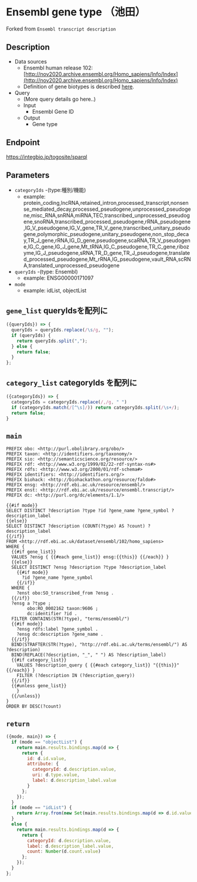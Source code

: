 # Ensembl gene type （池田）

Forked from `Ensembl transcript description`

## Description

- Data sources
    - Ensembl human release 102: [http://nov2020.archive.ensembl.org/Homo_sapiens/Info/Index](http://nov2020.archive.ensembl.org/Homo_sapiens/Info/Index)
    - Definition of gene biotypes is described [here](http://useast.ensembl.org/info/genome/genebuild/biotypes.html).
- Query
    - (More query details go here..)
    -  Input
        - Ensembl Gene ID
    - Output
        - Gene type

## Endpoint

https://integbio.jp/togosite/sparql

## Parameters

* `categoryIds` -(type:種別/機能)
  * example: protein_coding,lncRNA,retained_intron,processed_transcript,nonsense_mediated_decay,processed_pseudogene,unprocessed_pseudogene,misc_RNA,snRNA,miRNA,TEC,transcribed_unprocessed_pseudogene,snoRNA,transcribed_processed_pseudogene,rRNA_pseudogene,IG_V_pseudogene,IG_V_gene,TR_V_gene,transcribed_unitary_pseudogene,polymorphic_pseudogene,unitary_pseudogene,non_stop_decay,TR_J_gene,rRNA,IG_D_gene,pseudogene,scaRNA,TR_V_pseudogene,IG_C_gene,IG_J_gene,Mt_tRNA,IG_C_pseudogene,TR_C_gene,ribozyme,IG_J_pseudogene,sRNA,TR_D_gene,TR_J_pseudogene,translated_processed_pseudogene,Mt_rRNA,IG_pseudogene,vault_RNA,scRNA,translated_unprocessed_pseudogene
* `queryIds` -(type: Ensembl)
  * example: ENSG00000171097
* `mode`
  * example: idList, objectList

## `gene_list` queryIdsを配列に

```javascript
({queryIds}) => {
  queryIds = queryIds.replace(/\s/g, "");
  if (queryIds) {
    return queryIds.split(",");
  } else {
    return false;
  }
};
```

## `category_list` categoryIds を配列に

```javascript
({categoryIds}) => {
  categoryIds = categoryIds.replace(/,/g, " ")
  if (categoryIds.match(/[^\s]/)) return categoryIds.split(/\s+/);
  return false;
}
```

## `main`

```sparql
PREFIX obo: <http://purl.obolibrary.org/obo/>
PREFIX taxon: <http://identifiers.org/taxonomy/>
PREFIX sio: <http://semanticscience.org/resource/>
PREFIX rdf: <http://www.w3.org/1999/02/22-rdf-syntax-ns#>
PREFIX rdfs: <http://www.w3.org/2000/01/rdf-schema#>
PREFIX identifiers: <http://identifiers.org/>
PREFIX biohack: <http://biohackathon.org/resource/faldo#>
PREFIX ensg: <http://rdf.ebi.ac.uk/resource/ensembl/>
PREFIX enst: <http://rdf.ebi.ac.uk/resource/ensembl.transcript/>
PREFIX dc: <http://purl.org/dc/elements/1.1/>

{{#if mode}}
SELECT DISTINCT ?description ?type ?id ?gene_name ?gene_symbol ?description_label
{{else}}
SELECT DISTINCT ?description (COUNT(?type) AS ?count) ?description_label
{{/if}}
FROM <http://rdf.ebi.ac.uk/dataset/ensembl/102/homo_sapiens>
WHERE {
  {{#if gene_list}}
  VALUES ?ensg { {{#each gene_list}} ensg:{{this}} {{/each}} }
  {{else}}
  SELECT DISTINCT ?ensg ?description ?type ?description_label
    {{#if mode}}
      ?id ?gene_name ?gene_symbol
    {{/if}}
  WHERE {
    ?enst obo:SO_transcribed_from ?ensg .
  {{/if}}
  ?ensg a ?type ;
        obo:RO_0002162 taxon:9606 ;
        dc:identifier ?id .
  FILTER CONTAINS(STR(?type), "terms/ensembl/")
  {{#if mode}}
    ?ensg rdfs:label ?gene_symbol .
    ?ensg dc:description ?gene_name .
  {{/if}}
  BIND(STRAFTER(STR(?type), "http://rdf.ebi.ac.uk/terms/ensembl/") AS ?description)
  BIND(REPLACE(?description, "_", " ") AS ?description_label)
  {{#if category_list}}
    VALUES ?description_query { {{#each category_list}} "{{this}}" {{/each}} }
    FILTER (?description IN (?description_query))
  {{/if}}
  {{#unless gene_list}}
    }
  {{/unless}}
}
ORDER BY DESC(?count)

```

## `return`

```javascript
({mode, main}) => {
  if (mode == "objectList") {
    return main.results.bindings.map(d => {
      return {
        id: d.id.value,
        attribute: {
          categoryId: d.description.value,
          uri: d.type.value,
          label: d.description_label.value
        }
      };
    });
  }
  if (mode == "idList") {
    return Array.from(new Set(main.results.bindings.map(d => d.id.value))); // unique
  }
  else {
    return main.results.bindings.map(d => {
      return {
        categoryId: d.description.value,
        label: d.description_label.value,
        count: Number(d.count.value)
      };
    });
  }
};
```